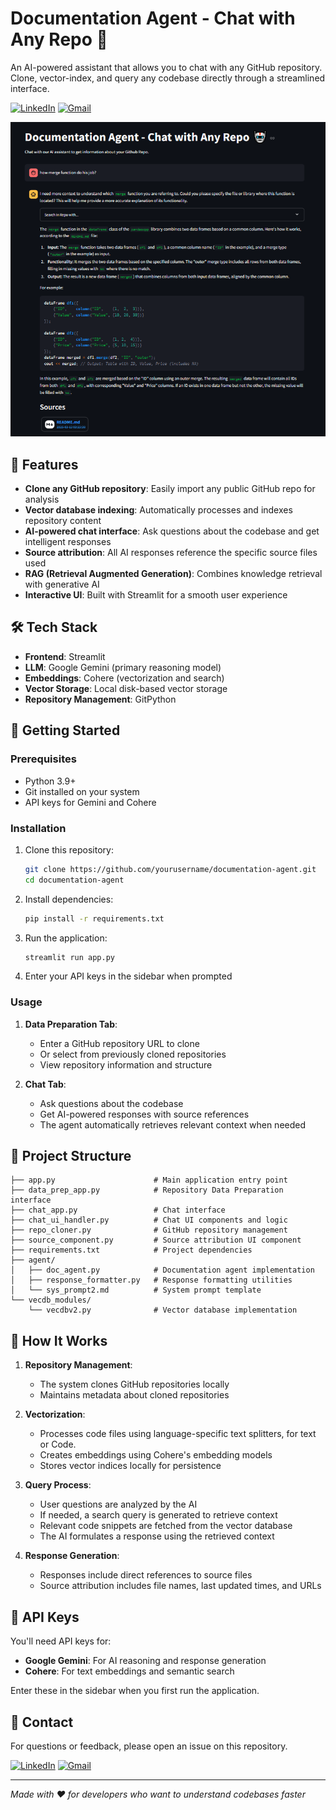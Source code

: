 # Documentation Agent - Chat with Any Repo 🤖

An AI-powered assistant that allows you to chat with any GitHub repository. Clone, vector-index, and query any codebase directly through a streamlined interface.

[![LinkedIn](https://img.shields.io/badge/LinkedIn-Profile-blue?logo=linkedin)](https://www.linkedin.com/in/ibrahim-awny/)
[![Gmail](https://img.shields.io/badge/Gmail-Email-red?logo=gmail)](mailto:hima12awny@gmail.com)


![Documentation Agent Demo](https://github.com/hima12-awny/documentation-chat-agent/blob/df9e49b7118e54411dbcb3cbbf8ec074fb65228d/ss/chat_pic.png)

## 🌟 Features

- **Clone any GitHub repository**: Easily import any public GitHub repo for analysis
- **Vector database indexing**: Automatically processes and indexes repository content
- **AI-powered chat interface**: Ask questions about the codebase and get intelligent responses
- **Source attribution**: All AI responses reference the specific source files used
- **RAG (Retrieval Augmented Generation)**: Combines knowledge retrieval with generative AI
- **Interactive UI**: Built with Streamlit for a smooth user experience

## 🛠️ Tech Stack

- **Frontend**: Streamlit
- **LLM**: Google Gemini (primary reasoning model)
- **Embeddings**: Cohere (vectorization and search)
- **Vector Storage**: Local disk-based vector storage
- **Repository Management**: GitPython

## 🚀 Getting Started

### Prerequisites

- Python 3.9+
- Git installed on your system
- API keys for Gemini and Cohere

### Installation

1. Clone this repository:
   ```bash
   git clone https://github.com/yourusername/documentation-agent.git
   cd documentation-agent
   ```

2. Install dependencies:
   ```bash
   pip install -r requirements.txt
   ```

3. Run the application:
   ```bash
   streamlit run app.py
   ```

4. Enter your API keys in the sidebar when prompted

### Usage

1. **Data Preparation Tab**:
   - Enter a GitHub repository URL to clone
   - Or select from previously cloned repositories
   - View repository information and structure

2. **Chat Tab**:
   - Ask questions about the codebase
   - Get AI-powered responses with source references
   - The agent automatically retrieves relevant context when needed

## 📁 Project Structure

```
├── app.py                      # Main application entry point
├── data_prep_app.py            # Repository Data Preparation interface
├── chat_app.py                 # Chat interface
├── chat_ui_handler.py          # Chat UI components and logic
├── repo_cloner.py              # GitHub repository management
├── source_component.py         # Source attribution UI component
├── requirements.txt            # Project dependencies
├── agent/
│   ├── doc_agent.py            # Documentation agent implementation
│   ├── response_formatter.py   # Response formatting utilities
│   └── sys_prompt2.md          # System prompt template
└── vecdb_modules/
    └── vecdbv2.py              # Vector database implementation
```

## 🔧 How It Works

1. **Repository Management**:
   - The system clones GitHub repositories locally
   - Maintains metadata about cloned repositories

2. **Vectorization**:
   - Processes code files using language-specific text splitters, for text or Code.
   - Creates embeddings using Cohere's embedding models
   - Stores vector indices locally for persistence

3. **Query Process**:
   - User questions are analyzed by the AI
   - If needed, a search query is generated to retrieve context
   - Relevant code snippets are fetched from the vector database
   - The AI formulates a response using the retrieved context

4. **Response Generation**:
   - Responses include direct references to source files
   - Source attribution includes file names, last updated times, and URLs

## 🔑 API Keys

You'll need API keys for:
- **Google Gemini**: For AI reasoning and response generation
- **Cohere**: For text embeddings and semantic search

Enter these in the sidebar when you first run the application.

## 📧 Contact

For questions or feedback, please open an issue on this repository.

[![LinkedIn](https://img.shields.io/badge/LinkedIn-Profile-blue?logo=linkedin)](https://www.linkedin.com/in/ibrahim-awny/)
[![Gmail](https://img.shields.io/badge/Gmail-Email-red?logo=gmail)](mailto:hima12awny@gmail.com)


---

*Made with ❤️ for developers who want to understand codebases faster*
